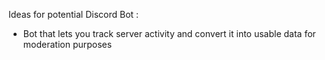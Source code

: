 Ideas for potential Discord Bot : 

- Bot that lets you track server activity and convert it into usable data for moderation purposes
